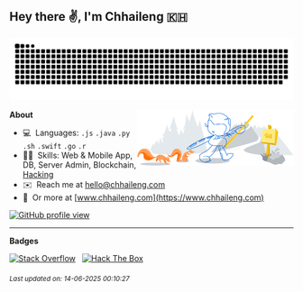 <!-- START OF README -->
## Hey there ✌️, I'm Chhaileng 🇰🇭

<picture>
  <source media="(prefers-color-scheme: dark)" srcset="assets/github-snake-dark.svg" />
  <source media="(prefers-color-scheme: light)" srcset="assets/github-snake.svg" />
  <img alt="github-snake" src="assets/github-snake.svg" />
</picture>

<a href="https://github.com/chhaileng"><img width="55%" align="right" alt="Github Artwork" src="assets/git-header.svg"/></a>

**About**

- 💻 ​ ​Languages: `.js` `.java` `.py` `.sh` `.swift` `.go` `.r`
- 👨‍💻 ​ ​Skills: Web & Mobile App, DB, Server Admin, Blockchain, [Hacking](http://www.hackthebox.eu/badge/image/16311)
- ✉️ ​ ​Reach me at hello@chhaileng.com
- 🔗  ​ ​Or more at [www.chhaileng.com](https://www.chhaileng.com)

<a href="https://github.com/chhaileng"><img src="https://serverless-api.chhaileng.com/api/gh-profile-view.svg" alt="GitHub profile view" title="GitHub profile view"></a>

---

**Badges**

<a href="https://stackoverflow.com/users/7496198/chhaileng"><img src="https://stackoverflow.com/users/flair/7496198.png" alt="Stack Overflow" title="Stack Overflow"></a>&nbsp;&nbsp;
<a href="https://app.hackthebox.com/profile/16311"><img src="http://www.hackthebox.eu/badge/image/16311" alt="Hack The Box" title="Hack The Box"></a>

<!-- START OF UPDATED TIMESTAMP -->
<sub>*Last updated on: 14-06-2025 00:10:27*</sub>
<!-- END OF UPDATED TIMESTAMP -->
<!-- END OF README -->
